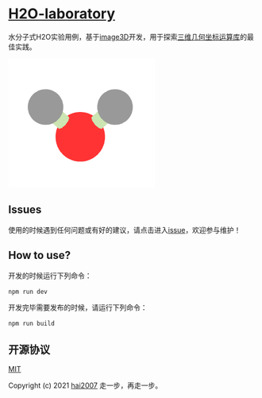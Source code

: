# [H2O-laboratory](https://clunch-contrib.github.io/H2O-laboratory/) 
水分子式H2O实验用例，基于[image3D](https://hai2007.gitee.io/image3d/)开发，用于探索[三维几何坐标运算库](https://github.com/clunch-contrib/Three-Geometry)的最佳实践。

<img src='./view.png'>

## Issues
使用的时候遇到任何问题或有好的建议，请点击进入[issue](https://github.com/clunch-contrib/H2O-laboratory/issues)，欢迎参与维护！

## How to use?

开发的时候运行下列命令：

```
npm run dev
```

开发完毕需要发布的时候，请运行下列命令：

```
npm run build
```

开源协议
---------------------------------------
[MIT](https://github.com/clunch-contrib/H2O-laboratory/blob/master/LICENSE)

Copyright (c) 2021 [hai2007](https://hai2007.gitee.io/sweethome/) 走一步，再走一步。
